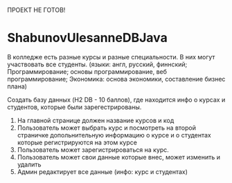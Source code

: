 ПРОЕКТ НЕ ГОТОВ!
# ShabunovUlesanneDBJava

В колледже есть разные курсы и разные специальности. В них могут участвовать все студенты. (языки: англ, русский, финнский; Программирование; основы программирование, веб программирование; Экономика: основа экономики, составление бизнес плана)

Создать базу данных (H2 DB - 10 баллов), где находится инфо о курсах и студентов, которые были зарегестрированы.

1. На главной странице должен название курсов и код
2. Пользователь может выбрать курс и посмотреть на второй страничке допольнительную информацию о курсе и о студентах которые регистрируются на этом курсе
3. Пользователь может зарегистрироваться на курс.
4. Пользователь может свои данные которые внес, может изменить и удалить
5. Админ редактирует все данные (инфо: курс и студентах)


